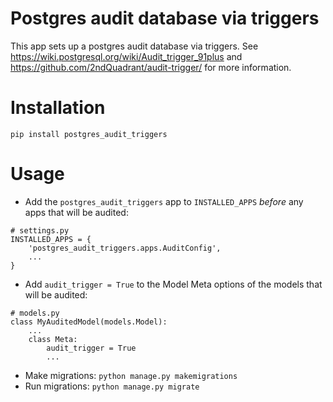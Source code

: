 Postgres audit database via triggers
====================================

This app sets up a postgres audit database via triggers.
See https://wiki.postgresql.org/wiki/Audit_trigger_91plus
and https://github.com/2ndQuadrant/audit-trigger/
for more information.


Installation
============
`pip install postgres_audit_triggers`


Usage
=====

- Add the `postgres_audit_triggers` app to `INSTALLED_APPS` *before* any apps that will be audited:

```
# settings.py
INSTALLED_APPS = {
    'postgres_audit_triggers.apps.AuditConfig',
    ...
}
```

- Add `audit_trigger = True` to the Model Meta options of the models that will be audited:

```
# models.py
class MyAuditedModel(models.Model):
    ...
    class Meta:
        audit_trigger = True
        ...
```

- Make migrations: `python manage.py makemigrations`
- Run migrations: `python manage.py migrate`
